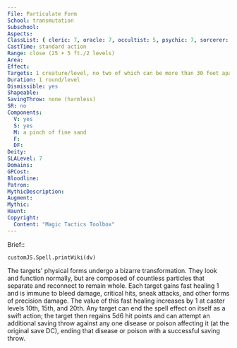 ```yaml
---
File: Particulate Form
School: transmutation
Subschool: 
Aspects: 
ClassList: { cleric: 7, oracle: 7, occultist: 5, psychic: 7, sorcerer: 7, wizard: 7, witch: 7 }
CastTime: standard action
Range: close (25 + 5 ft./2 levels)
Area: 
Effect: 
Targets: 1 creature/level, no two of which can be more than 30 feet apart
Duration: 1 round/level
Dismissible: yes
Shapeable: 
SavingThrow: none (harmless)
SR: no
Components:
  V: yes
  S: yes
  M: a pinch of fine sand
  F: 
  DF: 
Deity: 
SLALevel: 7
Domains: 
GPCost: 
Bloodline: 
Patron: 
MythicDescription: 
Augment: 
Mythic: 
Haunt: 
Copyright:
  Content: "Magic Tactics Toolbox"
---
```

Brief:: 

```dataviewjs
customJS.Spell.printWiki(dv)
```

The targets' physical forms undergo a bizarre transformation. They look and function normally, but are composed of countless particles that separate and reconnect to remain whole. Each target gains fast healing 1 and is immune to bleed damage, critical hits, sneak attacks, and other forms of precision damage. The value of this fast healing increases by 1 at caster levels 10th, 15th, and 20th. Any target can end the spell effect on itself as a swift action; the target then regains 5d6 hit points and can attempt an additional saving throw against any one disease or poison affecting it (at the original save DC), ending that disease or poison with a successful saving throw.
